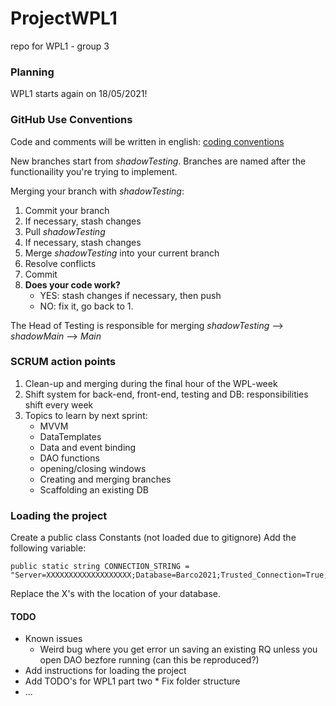 # ProjectWPL1
repo for WPL1 - group 3

### Planning
WPL1 starts again on 18/05/2021!

### GitHub Use Conventions
Code and comments will be written in english: [coding conventions](https://docs.microsoft.com/en-us/dotnet/csharp/programming-guide/inside-a-program/coding-conventions)

New branches start from *shadowTesting*. Branches are named after the functionaility you're trying to implement.

Merging your branch with *shadowTesting*:
1. Commit your branch
2. If necessary, stash changes
3. Pull *shadowTesting*
4. If necessary, stash changes
5. Merge *shadowTesting* into your current branch
6. Resolve conflicts
7. Commit
8. **Does your code work?**
    * YES: stash changes if necessary, then push
    * NO: fix it, go back to 1.

The Head of Testing is responsible for merging *shadowTesting* --> *shadowMain* --> *Main*

### SCRUM action points
1. Clean-up and merging during the final hour of the WPL-week
2. Shift system for back-end, front-end, testing and DB: responsibilities shift every week
3. Topics to learn by next sprint:  
   * MVVM
   * DataTemplates
   * Data and event binding
   * DAO functions
   * opening/closing windows
   * Creating and merging branches
   * Scaffolding an existing DB

### Loading the project
Create a public class Constants (not loaded due to gitignore)
Add the following variable:

    public static string CONNECTION_STRING = "Server=XXXXXXXXXXXXXXXXXXX;Database=Barco2021;Trusted_Connection=True;";
    
Replace the X's with the location of your database.

#### TODO
* Known issues
    * Weird bug where you get error un saving an existing RQ unless you open DAO bezfore running (can this be reproduced?)
* Add instructions for loading the project
* Add TODO's for WPL1 part two
        * Fix folder structure
* ... 
